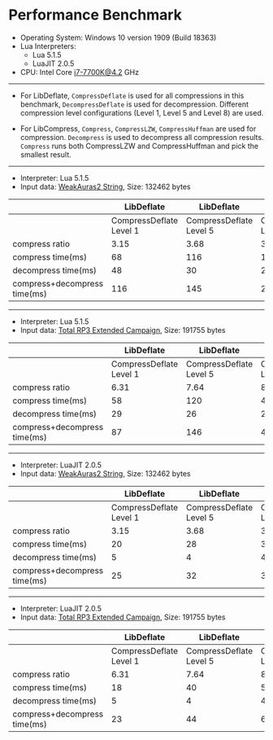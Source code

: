 # Performance Benchmark

+ Operating System: Windows 10 version 1909 (Build 18363)
+ Lua Interpreters:
  + Lua 5.1.5
  + LuaJIT 2.0.5
+ CPU: Intel Core i7-7700K@4.2 GHz

---

+ For LibDeflate, `CompressDeflate` is used for all compressions in this benchmark, `DecompressDeflate` is used for decompression. Different compression level configurations (Level 1, Level 5 and Level 8) are used.

+ For LibCompress, `Compress`, `CompressLZW`, `CompressHuffman` are used for
compression. `Decompress` is used to decompress all compression results.
`Compress` runs both CompressLZW and CompressHuffman and pick the smallest result.

---

+ Interpreter: Lua 5.1.5
+ Input data: [WeakAuras2 String](https://raw.githubusercontent.com/SafeteeWoW/LibDeflate/master/tests/data/warlockWeakAuras.txt), Size: 132462 bytes

<table>
<thead>
<tr>
<th></th>
<th>LibDeflate</th>
<th>LibDeflate</th>
<th>LibDeflate</th>
<th>LibCompress</th>
<th>LibCompress</th>
<th>LibCompress</th>
</tr>
</thead>
<tbody>
<tr>
<td></td>
<td>CompressDeflate Level 1</td>
<td>CompressDeflate Level 5</td>
<td>CompressDeflate Level 8</td>
<td>Compress</td>
<td>CompressLZW</td>
<td>CompressHuffman</td>
</tr>
<tr>
<td>compress ratio</td>
<td>3.15</td>
<td>3.68</td>
<td>3.71</td>
<td>1.36</td>
<td>1.20</td>
<td>1.36</td>
</tr>
<tr>
<td>compress time(ms)</td>
<td>68</td>
<td>116</td>
<td>189</td>
<td>111</td>
<td>52</td>
<td>50</td>
</tr>
<tr>
<td>decompress time(ms)</td>
<td>48</td>
<td>30</td>
<td>27</td>
<td>55</td>
<td>26</td>
<td>59</td>
</tr>
<tr>
<td>compress+decompress time(ms)</td>
<td>116</td>
<td>145</td>
<td>216</td>
<td>166</td>
<td>78</td>
<td>109</td>
</tr>
</tbody>
</table>

---

+ Interpreter: Lua 5.1.5
+ Input data: [Total RP3 Extended Campaign](https://raw.githubusercontent.com/SafeteeWoW/LibDeflate/master/tests/data/totalrp3.txt), Size: 191755 bytes

<table>
<thead>
<tr>
<th></th>
<th>LibDeflate</th>
<th>LibDeflate</th>
<th>LibDeflate</th>
<th>LibCompress</th>
<th>LibCompress</th>
<th>LibCompress</th>
</tr>
</thead>
<tbody>
<tr>
<td></td>
<td>CompressDeflate Level 1</td>
<td>CompressDeflate Level 5</td>
<td>CompressDeflate Level 8</td>
<td>Compress</td>
<td>CompressLZW</td>
<td>CompressHuffman</td>
</tr>
<tr>
<td>compress ratio</td>
<td>6.31</td>
<td>7.64</td>
<td>8.14</td>
<td>2.33</td>
<td>2.33</td>
<td>1.63</td>
</tr>
<tr>
<td>compress time(ms)</td>
<td>58</td>
<td>120</td>
<td>457</td>
<td>119</td>
<td>51</td>
<td>64</td>
</tr>
<tr>
<td>decompress time(ms)</td>
<td>29</td>
<td>26</td>
<td>26</td>
<td>18</td>
<td>19</td>
<td>81</td>
</tr>
<tr>
<td>compress+decompress time(ms)</td>
<td>87</td>
<td>146</td>
<td>483</td>
<td>137</td>
<td>70</td>
<td>145</td>
</tr>
</tbody>
</table>

---

+ Interpreter: LuaJIT 2.0.5
+ Input data: [WeakAuras2 String](https://raw.githubusercontent.com/SafeteeWoW/LibDeflate/master/tests/data/warlockWeakAuras.txt), Size: 132462 bytes

<table>
<thead>
<tr>
<th></th>
<th>LibDeflate</th>
<th>LibDeflate</th>
<th>LibDeflate</th>
<th>LibCompress</th>
<th>LibCompress</th>
<th>LibCompress</th>
</tr>
</thead>
<tbody>
<tr>
<td></td>
<td>CompressDeflate Level 1</td>
<td>CompressDeflate Level 5</td>
<td>CompressDeflate Level 8</td>
<td>Compress</td>
<td>CompressLZW</td>
<td>CompressHuffman</td>
</tr>
<tr>
<td>compress ratio</td>
<td>3.15</td>
<td>3.68</td>
<td>3.71</td>
<td>1.36</td>
<td>1.20</td>
<td>1.36</td>
</tr>
<tr>
<td>compress time(ms)</td>
<td>20</td>
<td>28</td>
<td>31</td>
<td>25</td>
<td>27</td>
<td>4</td>
</tr>
<tr>
<td>decompress time(ms)</td>
<td>5</td>
<td>4</td>
<td>4</td>
<td>8</td>
<td>7</td>
<td>8</td>
</tr>
<tr>
<td>compress+decompress time(ms)</td>
<td>25</td>
<td>32</td>
<td>35</td>
<td>33</td>
<td>34</td>
<td>12</td>
</tr>
</tbody>
</table>

---

+ Interpreter: LuaJIT 2.0.5
+ Input data: [Total RP3 Extended Campaign](https://raw.githubusercontent.com/SafeteeWoW/LibDeflate/master/tests/data/totalrp3.txt), Size: 191755 bytes

<table>
<thead>
<tr>
<th></th>
<th>LibDeflate</th>
<th>LibDeflate</th>
<th>LibDeflate</th>
<th>LibCompress</th>
<th>LibCompress</th>
<th>LibCompress</th>
</tr>
</thead>
<tbody>
<tr>
<td></td>
<td>CompressDeflate Level 1</td>
<td>CompressDeflate Level 5</td>
<td>CompressDeflate Level 8</td>
<td>Compress</td>
<td>CompressLZW</td>
<td>CompressHuffman</td>
</tr>
<tr>
<td>compress ratio</td>
<td>6.31</td>
<td>7.64</td>
<td>8.14</td>
<td>2.33</td>
<td>2.33</td>
<td>1.63</td>
</tr>
<tr>
<td>compress time(ms)</td>
<td>18</td>
<td>40</td>
<td>59</td>
<td>27</td>
<td>18</td>
<td>5</td>
</tr>
<tr>
<td>decompress time(ms)</td>
<td>5</td>
<td>4</td>
<td>4</td>
<td>3</td>
<td>3</td>
<td>11</td>
</tr>
<tr>
<td>compress+decompress time(ms)</td>
<td>23</td>
<td>44</td>
<td>63</td>
<td>30</td>
<td>21</td>
<td>16</td>
</tr>
</tbody>
</table>
